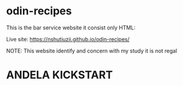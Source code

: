 # odin-recipes
This is the bar service website it consist only HTML:

Live site: https://nshutiuzii.github.io/odin-recipes/

NOTE: This website identify and concern with my study it is not regal 
# ANDELA KICKSTART

